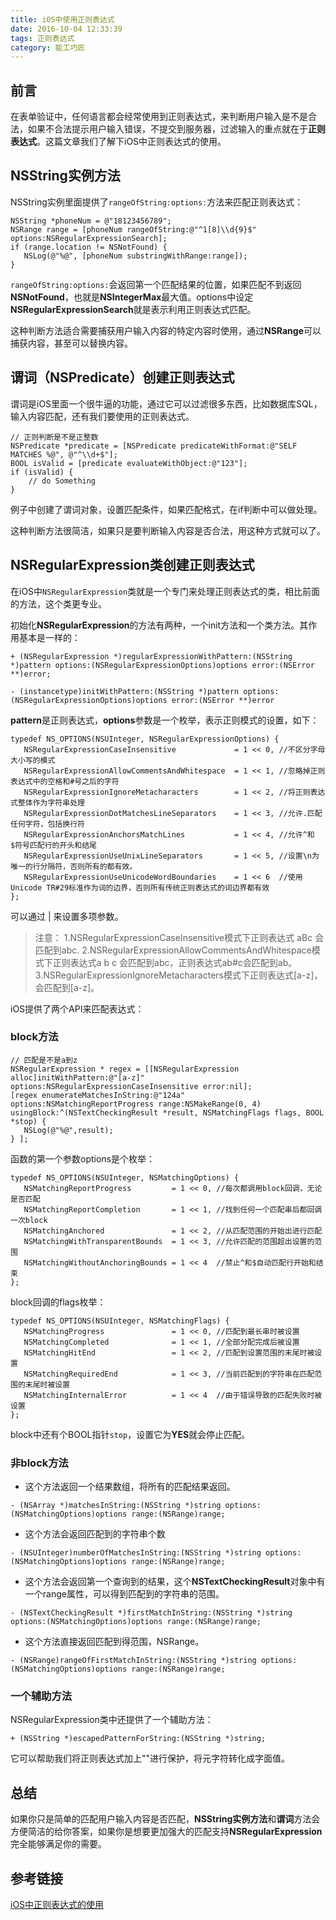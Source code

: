 ```yaml
---
title: iOS中使用正则表达式
date: 2016-10-04 12:33:39
tags: 正则表达式
category: 能工巧匠
---
```


## 前言
在表单验证中，任何语言都会经常使用到正则表达式，来判断用户输入是不是合法，如果不合法提示用户输入错误，不提交到服务器，过滤输入的重点就在于**正则表达式**。这篇文章我们了解下iOS中正则表达式的使用。

## NSString实例方法
NSString实例里面提供了`rangeOfString:options:`方法来匹配正则表达式：

```objc
NSString *phoneNum = @"18123456789";
NSRange range = [phoneNum rangeOfString:@"^1[8]\\d{9}$" options:NSRegularExpressionSearch];
if (range.location != NSNotFound) {
   NSLog(@"%@", [phoneNum substringWithRange:range]);
}
```
`rangeOfString:options:`会返回第一个匹配结果的位置，如果匹配不到返回**NSNotFound**，也就是**NSIntegerMax**最大值。options中设定**NSRegularExpressionSearch**就是表示利用正则表达式匹配。

这种判断方法适合需要捕获用户输入内容的特定内容时使用，通过**NSRange**可以捕获内容，甚至可以替换内容。

## 谓词（NSPredicate）创建正则表达式
谓词是iOS里面一个很牛逼的功能，通过它可以过滤很多东西，比如数据库SQL，输入内容匹配，还有我们要使用的正则表达式。

```objc
// 正则判断是不是正整数
NSPredicate *predicate = [NSPredicate predicateWithFormat:@"SELF MATCHES %@", @"^\\d+$"];
BOOL isValid = [predicate evaluateWithObject:@"123"];
if (isValid) {
	// do Something
}
```

例子中创建了谓词对象，设置匹配条件，如果匹配格式，在if判断中可以做处理。

这种判断方法很简洁，如果只是要判断输入内容是否合法，用这种方式就可以了。

## NSRegularExpression类创建正则表达式
在iOS中`NSRegularExpression`类就是一个专门来处理正则表达式的类，相比前面的方法，这个类更专业。

初始化**NSRegularExpression**的方法有两种，一个init方法和一个类方法。其作用基本是一样的：

```objc
+ (NSRegularExpression *)regularExpressionWithPattern:(NSString *)pattern options:(NSRegularExpressionOptions)options error:(NSError **)error;

- (instancetype)initWithPattern:(NSString *)pattern options:(NSRegularExpressionOptions)options error:(NSError **)error 
```

**pattern**是正则表达式，**options**参数是一个枚举，表示正则模式的设置，如下：

```objc
typedef NS_OPTIONS(NSUInteger, NSRegularExpressionOptions) {
   NSRegularExpressionCaseInsensitive             = 1 << 0, //不区分字母大小写的模式
   NSRegularExpressionAllowCommentsAndWhitespace  = 1 << 1, //忽略掉正则表达式中的空格和#号之后的字符
   NSRegularExpressionIgnoreMetacharacters        = 1 << 2, //将正则表达式整体作为字符串处理
   NSRegularExpressionDotMatchesLineSeparators    = 1 << 3, //允许.匹配任何字符，包括换行符  
   NSRegularExpressionAnchorsMatchLines           = 1 << 4, //允许^和$符号匹配行的开头和结尾
   NSRegularExpressionUseUnixLineSeparators       = 1 << 5, //设置\n为唯一的行分隔符，否则所有的都有效。
   NSRegularExpressionUseUnicodeWordBoundaries    = 1 << 6  //使用Unicode TR#29标准作为词的边界，否则所有传统正则表达式的词边界都有效
};
```

可以通过 | 来设置多项参数。

> 注意：
1.NSRegularExpressionCaseInsensitive模式下正则表达式 aBc 会匹配到abc.
2.NSRegularExpressionAllowCommentsAndWhitespace模式下正则表达式a b c 会匹配到abc，正则表达式ab#c会匹配到ab。
3.NSRegularExpressionIgnoreMetacharacters模式下正则表达式[a-z]，会匹配到[a-z]。



iOS提供了两个API来匹配表达式：

### block方法

```objc
// 匹配是不是a到z
NSRegularExpression * regex = [[NSRegularExpression alloc]initWithPattern:@"[a-z]" options:NSRegularExpressionCaseInsensitive error:nil];
[regex enumerateMatchesInString:@"124a" options:NSMatchingReportProgress range:NSMakeRange(0, 4) usingBlock:^(NSTextCheckingResult *result, NSMatchingFlags flags, BOOL *stop) {
   NSLog(@"%@",result);
} ];
```

函数的第一个参数options是个枚举：

```objc
typedef NS_OPTIONS(NSUInteger, NSMatchingOptions) {
   NSMatchingReportProgress         = 1 << 0, //每次都调用block回调，无论是否匹配
   NSMatchingReportCompletion       = 1 << 1, //找到任何一个匹配串后都回调一次block
   NSMatchingAnchored               = 1 << 2, //从匹配范围的开始出进行匹配
   NSMatchingWithTransparentBounds  = 1 << 3, //允许匹配的范围超出设置的范围
   NSMatchingWithoutAnchoringBounds = 1 << 4  //禁止^和$自动匹配行开始和结束
};
```

block回调的flags枚举：

```objc
typedef NS_OPTIONS(NSUInteger, NSMatchingFlags) {
   NSMatchingProgress               = 1 << 0, //匹配到最长串时被设置     
   NSMatchingCompleted              = 1 << 1, //全部分配完成后被设置    
   NSMatchingHitEnd                 = 1 << 2, //匹配到设置范围的末尾时被设置   
   NSMatchingRequiredEnd            = 1 << 3, //当前匹配到的字符串在匹配范围的末尾时被设置     
   NSMatchingInternalError          = 1 << 4  //由于错误导致的匹配失败时被设置   
};
```

block中还有个BOOL指针`stop`，设置它为**YES**就会停止匹配。


### 非block方法

* 这个方法返回一个结果数组，将所有的匹配结果返回。

```objc
- (NSArray *)matchesInString:(NSString *)string options:(NSMatchingOptions)options range:(NSRange)range;
```


* 这个方法会返回匹配到的字符串个数

```objc
- (NSUInteger)numberOfMatchesInString:(NSString *)string options:(NSMatchingOptions)options range:(NSRange)range;
```

* 这个方法会返回第一个查询到的结果，这个**NSTextCheckingResult**对象中有一个range属性，可以得到匹配到的字符串的范围。

```objc
- (NSTextCheckingResult *)firstMatchInString:(NSString *)string options:(NSMatchingOptions)options range:(NSRange)range;
```

* 这个方法直接返回匹配到得范围，NSRange。

```objc
- (NSRange)rangeOfFirstMatchInString:(NSString *)string options:(NSMatchingOptions)options range:(NSRange)range;
```


### 一个辅助方法
NSRegularExpression类中还提供了一个辅助方法：

```objc
+ (NSString *)escapedPatternForString:(NSString *)string;
```
它可以帮助我们将正则表达式加上"\"进行保护，将元字符转化成字面值。


## 总结
如果你只是简单的匹配用户输入内容是否匹配，**NSString实例方法**和**谓词**方法会方便简洁的给你答案，如果你是想要更加强大的匹配支持**NSRegularExpression**完全能够满足你的需要。

## 参考链接
[iOS中正则表达式的使用](https://my.oschina.net/u/2340880/blog/403638)





